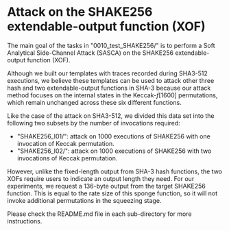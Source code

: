 # Attack on the SHAKE256 extendable-output function (XOF)

The main goal of the tasks in "0010\_test\_SHAKE256/" is to perform a Soft Analytical Side-Channel Attack (SASCA) on the SHAKE256 extendable-output function (XOF).

Although we built our templates with traces recorded during SHA3-512 executions, we believe these templates can be used to attack other three hash and two extendable-output functions in SHA-3 because our attack method focuses on the internal states in the Keccak-_f_[1600] permutations, which remain unchanged across these six different functions.

Like the case of the attack on SHA3-512, we divided this data set into the following two subsets by the number of invocations required:

 - "SHAKE256\_I01/": attack on 1000 executions of SHAKE256 with one invocation of Keccak permutation.
 - "SHAKE256\_I02/": attack on 1000 executions of SHAKE256 with two invocations of Keccak permutation.

However, unlike the fixed-length output from SHA-3 hash functions, the two XOFs require users to indicate an output length they need. For our experiments, we request a 136-byte output from the target SHAKE256 function. This is equal to the rate size of this sponge function, so it will not invoke additional permutations in the squeezing stage.  

Please check the README.md file in each sub-directory for more instructions.


